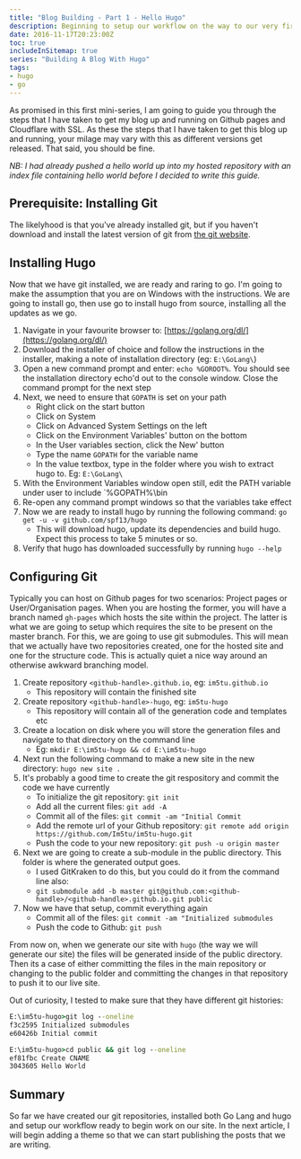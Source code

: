 ```yaml
---
title: "Blog Building - Part 1 - Hello Hugo"
description: Beginning to setup our workflow on the way to our very first hugo powered blog.
date: 2016-11-17T20:23:00Z
toc: true
includeInSitemap: true
series: "Building A Blog With Hugo"
tags:
- hugo
- go
---
```


As promised in this first mini-series, I am going to guide you through the steps that I have taken to get my blog up and running on Github pages and Cloudflare with SSL. As these the steps that I have taken to get this blog up and running, your milage may vary with this as different versions get released. That said, you should be fine.
<!--more-->

*NB: I had already pushed a hello world up into my hosted repository with an index file containing hello world before I decided to write this guide.*

## Prerequisite: Installing Git

The likelyhood is that you've already installed git, but if you haven't download and install the latest version of git from [the git website](https://git-scm.com/).

## Installing Hugo

Now that we have git installed, we are ready and raring to go. I'm going to make the assumption that you are on Windows with the instructions. We are going to install go, then use go to install hugo from source, installing all the updates as we go.

1. Navigate in your favourite browser to: [https://golang.org/dl/](https://golang.org/dl/)
2. Download the installer of choice and follow the instructions in the installer, making a note of installation directory (eg: `E:\GoLang\`)
3. Open a new command prompt and enter: `echo %GOROOT%`. You should see the installation directory echo'd out to the console window. Close the command prompt for the next step
4. Next, we need to ensure that `GOPATH` is set on your path
    - Right click on the start button
    - Click on System
    - Click on Advanced System Settings on the left
    - Click on the Environment Variables' button on the bottom
    - In the User variables section, click the New' button
    - Type the name `GOPATH` for the variable name
    - In the value textbox, type in the folder where you wish to extract hugo to. Eg: `E:\GoLang\`
5. With the Environment Variables window open still, edit the PATH variable under user to include `%GOPATH%\bin
6. Re-open any command prompt windows so that the variables take effect
7. Now we are ready to install hugo by running the following command: `go get -u -v github.com/spf13/hugo`
    - This will download hugo, update its dependencies and build hugo. Expect this process to take 5 minutes or so.
8. Verify that hugo has downloaded successfully by running `hugo --help`

## Configuring Git

Typically you can host on Github pages for two scenarios: Project pages or User/Organisation pages. When you are hosting the former, you will have a branch named `gh-pages` which hosts the site within the project. The latter is what we are going to setup which requires the site to be present on the master branch. For this, we are going to use git submodules. This will mean that we actually have two repositories created, one for the hosted site and one for the structure code. This is actually quiet a nice way around an otherwise awkward branching model.

1. Create repository `<github-handle>.github.io`, eg: `im5tu.github.io`
    - This repository will contain the finished site
2. Create repository `<github-handle>-hugo`, eg: `im5tu-hugo`
    - This repository will contain all of the generation code and templates etc
3. Create a location on disk where you will store the generation files and navigate to that directory on the command line
    - Eg: `mkdir E:\im5tu-hugo && cd E:\im5tu-hugo`
4. Next run the following command to make a new site in the new directory: `hugo new site .`
5. It's probably a good time to create the git respository and commit the code we have currently
    - To initialize the git repository: `git init`
    - Add all the current files: `git add -A`
    - Commit all of the files: `git commit -am "Initial Commit`
    - Add the remote url of your Github repository: `git remote add origin https://github.com/Im5tu/im5tu-hugo.git`
    - Push the code to your new repository: `git push -u origin master`
6. Next we are going to create a sub-module in the public directory. This folder is where the generated output goes.
    - I used GitKraken to do this, but you could do it from the command line also:
    - `git submodule add -b master git@github.com:<github-handle>/<github-handle>.github.io.git public`
7. Now we have that setup, commit everything again
    - Commit all of the files: `git commit -am "Initialized submodules`
    - Push the code to Github: `git push`

From now on, when we generate our site with `hugo` (the way we will generate our site) the files will be generated inside of the public directory. Then its a case of either committing the files in the main repository or changing to the public folder and committing the changes in that repository to push it to our live site.

Out of curiosity, I tested to make sure that they have different git histories:

```cmd
E:\im5tu-hugo>git log --oneline
f3c2595 Initialized submodules
e60426b Initial commit

E:\im5tu-hugo>cd public && git log --oneline
ef81fbc Create CNAME
3043605 Hello World
```

## Summary

So far we have created our git repositories, installed both Go Lang and hugo and setup our workflow ready to begin work on our site. In the next article, I will begin adding a theme so that we can start publishing the posts that we are writing.

